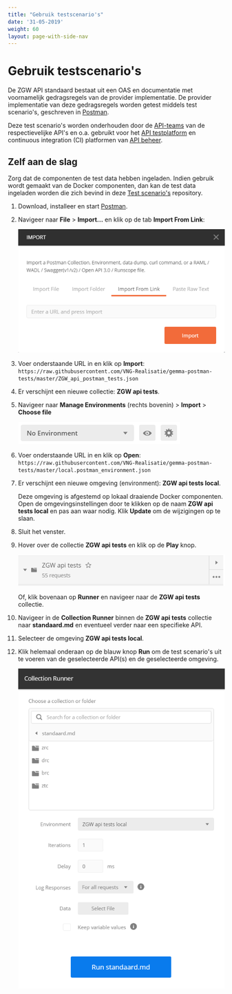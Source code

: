 ```yaml
---
title: "Gebruik testscenario's"
date: '31-05-2019'
weight: 60
layout: page-with-side-nav
---
```

# Gebruik testscenario's

De ZGW API standaard bestaat uit een OAS en documentatie met voornamelijk
gedragsregels van de provider implementatie. De provider implementatie van deze
gedragsregels worden getest middels test scenario's, geschreven in [Postman].

Deze test scenario's worden onderhouden door de [API-teams] van de
respectievelijke API's en o.a. gebruikt voor het [API testplatform] en
continuous integration (CI) platformen van [API beheer].

## Zelf aan de slag

Zorg dat de componenten de test data hebben ingeladen. Indien gebruik wordt
gemaakt van de Docker componenten, dan kan de test data ingeladen worden die
zich bevind in deze [Test scenario's] repository.

1. Download, installeer en start [Postman].

1. Navigeer naar **File** \> **Import...** en klik op de tab
   **Import From Link**:

   ![import_collection](./_assets/import_collection.png)

1. Voer onderstaande URL in en klik op **Import**:
   `https://raw.githubusercontent.com/VNG-Realisatie/gemma-postman-tests/master/ZGW_api_postman_tests.json`

1. Er verschijnt een nieuwe collectie: **ZGW api tests**.

1. Navigeer naar **Manage Environments** (rechts bovenin) \> **Import** \>
   **Choose file**

   ![import_environment](./_assets/import_environment.png)

1. Voer onderstaande URL in en klik op **Open**:
   `https://raw.githubusercontent.com/VNG-Realisatie/gemma-postman-tests/master/local.postman_environment.json`

1. Er verschijnt een nieuwe omgeving (environment): **ZGW api tests local**.

   Deze omgeving is afgestemd op lokaal draaiende Docker componenten. Open de
   omgevingsinstellingen door te klikken op de naam **ZGW api tests local** en
   pas aan waar nodig. Klik **Update** om de wijzigingen op te slaan.

1. Sluit het venster.

1. Hover over de collectie **ZGW api tests** en klik op de **Play** knop.

   ![import_environment](./_assets/start_runner.png)

   Of, klik bovenaan op **Runner** en navigeer naar de **ZGW api tests**
   collectie.

1. Navigeer in de **Collection Runner** binnen de **ZGW api tests** collectie
   naar **standaard.md** en eventueel verder naar een specifieke API.

1. Selecteer de omgeving **ZGW api tests local**.

1. Klik helemaal onderaan op de blauw knop **Run** om de test scenario's uit te
   voeren van de geselecteerde API(s) en de geselecteerde omgeving.

   ![import_environment](./_assets/run_collection.png)


[Test scenario's]: https://github.com/VNG-Realisatie/gemma-postman-tests
[Zaakgericht werken (ZGW) API's]: https://github.com/VNG-Realisatie/gemma-zaken
[API-teams]: https://github.com/VNG-Realisatie
[Postman]: https://www.getpostman.com/downloads/
[API testplatform]: https://github.com/VNG-Realisatie/api-testvoorziening
[API beheer]: https://github.com/VNG-Realisatie/api-beheer
